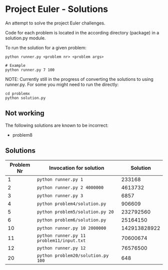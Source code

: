 Project Euler - Solutions
=========================
An attempt to solve the project Euler challenges.

Code for each problem is located in the according directory (package)
in a solution.py module.

To run the solution for a given problem:
```
python runner.py <problem nr> <problem args>

# Example
python runner.py 7 100
```

NOTE: Currently still in the progress of converting the solutions to using
runner.py. For some you might need to run the directly:
```
cd problemx
python solution.py
```

Not working
-----------
The following solutions are known to be incorrect:
- problem8

Solutions
----------
Problem Nr | Invocation for solution                   | Solution
-----------|-------------------------------------------|-----------
1          | `python runner.py 1`                      | 233168
2          | `python runner.py 2 4000000`              | 4613732
3          | `python runner.py 3`                      | 6857
4          | `python problem4/solution.py`             | 906609
5          | `python problem5/solution.py 20`          | 232792560
6          | `python problem6/solution.py`             | 25164150 
10         | `python runner.py 10 2000000`             | 142913828922
11         | `python runner.py 11 problem11/input.txt` | 70600674
12         | `python runner.py 12`                     | 76576500
20         | `python problem20/solution.py 100`        | 648

